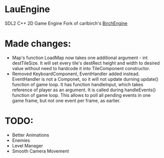 # LauEngine
SDL2 C++ 2D Game Engine
Fork of carlbirch's [BirchEngine](https://github.com/carlbirch/BirchEngine)

# Made changes:
- Map's function LoadMap now takes one additional argument - int destTileSize. It will set every tile's destRect height and width to desired value without need to hardcode it into TileComponent constructor.
- Removed KeyboardComponent, EventHandler added instead. EventHandler is not a Componet, so it will not update durning update() function of game loop. It has function handleInput, which takes reference of player as an argument. It is called during handleEvents() function of game loop. This allows to poll all pending events in one game frame, but not one event per frame, as earlier.

# TODO:
- Better Animations
- Enemies
- Level Manager
- Smooth Camera Movement
